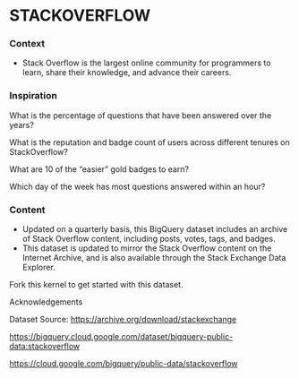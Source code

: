# STACKOVERFLOW 

### Context

- Stack Overflow is the largest online community for programmers to learn, share their knowledge, and advance their careers.

### Inspiration



What is the percentage of questions that have been answered over the years?

What is the reputation and badge count of users across different tenures on StackOverflow?

What are 10 of the “easier” gold badges to earn?

Which day of the week has most questions answered within an hour?


### Content

- Updated on a quarterly basis, this BigQuery dataset includes an archive of Stack Overflow content, including posts, votes, tags, and badges. 
- This dataset is updated to mirror the Stack Overflow content on the Internet Archive, and is also available through the Stack Exchange Data Explorer.


Fork this kernel to get started with this dataset.

Acknowledgements

Dataset Source: https://archive.org/download/stackexchange

https://bigquery.cloud.google.com/dataset/bigquery-public-data:stackoverflow

https://cloud.google.com/bigquery/public-data/stackoverflow
 